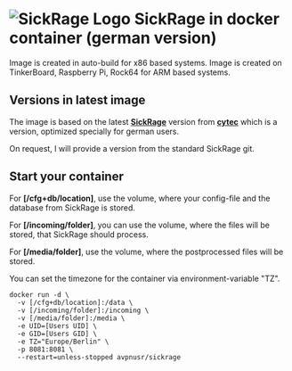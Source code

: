 ![SickRage Logo](https://raw.githubusercontent.com/linuxserver/docker-templates/master/linuxserver.io/img/sickrage-banner.png)
**SickRage in docker container (german version)**
====
Image is created in auto-build for x86 based systems.
Image is created on TinkerBoard, Raspberry Pi, Rock64 for ARM based systems.

Versions in latest image
---
The image is based on the latest **[SickRage](https://sickrage.github.io/ "SickRage Homepage")** version from **[cytec](https://github.com/cytec/SickRage "cytec SickRage")** which is a version, optimized specially for german users. 

On request, I will provide a version from the standard SickRage git.

Start your container
-----
For **[/cfg+db/location]**, use the volume, where your config-file and the database from SickRage is stored.

For **[/incoming/folder]**, you can use the volume, where the files will be stored, that SickRage should process.

For **[/media/folder]**, use the volume, where the postprocessed files will be stored.

You can set the timezone for the container via environment-variable "TZ".

```
docker run -d \
  -v [/cfg+db/location]:/data \
  -v [/incoming/folder]:/incoming \
  -v [/media/folder]:/media \
  -e UID=[Users UID] \
  -e GID=[Users GID] \
  -e TZ="Europe/Berlin" \
  -p 8081:8081 \
  --restart=unless-stopped avpnusr/sickrage
```
